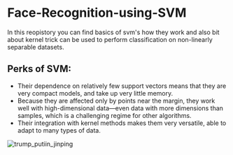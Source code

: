 # Face-Recognition-using-SVM

In this reopistory you can find basics of svm's how they work and also
bit about kernel trick can be used to perform classification on non-linearly 
separable datasets.

## Perks of SVM:
* Their dependence on relatively few support vectors means that they are very compact models, and take up very little memory.
* Because they are affected only by points near the margin, they work well with high-dimensional data—even data with more dimensions than samples, which is a challenging regime for other algorithms.
* Their integration with kernel methods makes them very versatile, able to adapt to many types of data.

![trump_putiin_jinping](https://user-images.githubusercontent.com/65017645/120173810-0a27f700-c222-11eb-8cb5-ff2976cc6095.jpg)

